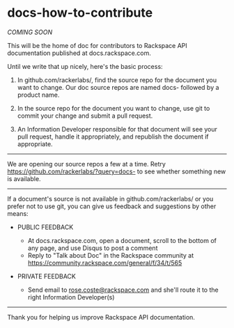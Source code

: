 docs-how-to-contribute
======================
_COMING SOON_

This will be the home of doc for contributors to Rackspace API documentation published at docs.rackspace.com.

Until we write that up nicely, here's the basic process:

1. In github.com/rackerlabs/, find the source repo for the document you want to change. Our doc source repos are named docs- followed by a product name.

2. In the source repo for the document you want to change, use git to commit your change and submit a pull request. 

3. An Information Developer responsible for that document will see your pull request, handle it appropriately, and republish the document if appropriate.

----
We are opening our source repos a few at a time. Retry https://github.com/rackerlabs/?query=docs- to see whether something new is available.  

----
If a document's source is not available in github.com/rackerlabs/ or you prefer not to use git, you can give us feedback and suggestions by other means:

* PUBLIC FEEDBACK
    * At docs.rackspace.com, open a document, scroll to the bottom of any page, and use Disqus to post a comment
    * Reply to "Talk about Doc" in the Rackspace community at https://community.rackspace.com/general/f/34/t/565

* PRIVATE FEEDBACK
    * Send email to rose.coste@rackspace.com and she'll route it to the right Information Developer(s)

----
Thank you for helping us improve Rackspace API documentation.
